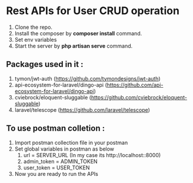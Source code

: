 # Rest APIs for User CRUD operation

1. Clone the repo.
2. Install the composer by **composer install** command.
3. Set env variables
4. Start the server by **php artisan serve** command.

## Packages used in it :

1. tymon/jwt-auth (https://github.com/tymondesigns/jwt-auth)
2. api-ecosystem-for-laravel/dingo-api (https://github.com/api-ecosystem-for-laravel/dingo-api)
3. cviebrock/eloquent-sluggable (https://github.com/cviebrock/eloquent-sluggable)
4. laravel/telescope (https://github.com/laravel/telescope)

## To use postman colletion :

1. Import postman collection file in your postman
2. Set global variables in postman as below
	1. url = SERVER_URL (In my case its http://localhost::8000)
	2. admin_token = ADMIN_TOKEN
	3. user_token = USER_TOKEN
3. Now you are ready to run the APIs